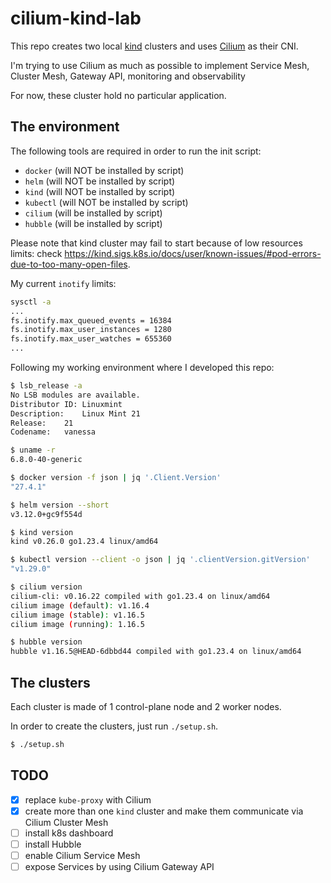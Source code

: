 # cilium-kind-lab

This repo creates two local [kind](https://kind.sigs.k8s.io/) clusters and uses [Cilium](https://cilium.io/) 
as their CNI.

I'm trying to use Cilium as much as possible to implement Service Mesh, Cluster 
Mesh, Gateway API, monitoring and observability

For now, these cluster hold no particular application.

## The environment

The following tools are required in order to run the init script:

- `docker`  (will NOT be installed by script)
- `helm`    (will NOT be installed by script)
- `kind`    (will NOT be installed by script)
- `kubectl` (will NOT be installed by script)
- `cilium`  (will be installed by script)
- `hubble`  (will be installed by script)

Please note that kind cluster may fail to start because of low resources limits: 
check https://kind.sigs.k8s.io/docs/user/known-issues/#pod-errors-due-to-too-many-open-files.

My current `inotify` limits:

```bash
sysctl -a
...
fs.inotify.max_queued_events = 16384
fs.inotify.max_user_instances = 1280
fs.inotify.max_user_watches = 655360
...
```

Following my working environment where I developed this repo:

```bash
$ lsb_release -a
No LSB modules are available.
Distributor ID:	Linuxmint
Description:	Linux Mint 21
Release:	21
Codename:	vanessa

$ uname -r
6.8.0-40-generic

$ docker version -f json | jq '.Client.Version'
"27.4.1"

$ helm version --short
v3.12.0+gc9f554d

$ kind version
kind v0.26.0 go1.23.4 linux/amd64

$ kubectl version --client -o json | jq '.clientVersion.gitVersion'
"v1.29.0"

$ cilium version
cilium-cli: v0.16.22 compiled with go1.23.4 on linux/amd64
cilium image (default): v1.16.4
cilium image (stable): v1.16.5
cilium image (running): 1.16.5

$ hubble version
hubble v1.16.5@HEAD-6dbbd44 compiled with go1.23.4 on linux/amd64
```

## The clusters

Each cluster is made of 1 control-plane node and 2 worker nodes.

In order to create the clusters, just run `./setup.sh`.

```bash
$ ./setup.sh
```

## TODO

- [X] replace `kube-proxy` with Cilium
- [X] create more than one `kind` cluster and make them communicate via Cilium Cluster Mesh
- [ ] install k8s dashboard
- [ ] install Hubble 
- [ ] enable Cilium Service Mesh
- [ ] expose Services by using Cilium Gateway API